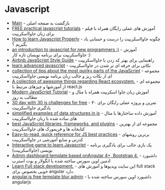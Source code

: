 # Javascript 

- [Main](./README.md) - بازگشت به صفحه اصلی 
- [FREE practical javascript tutorials](http://practicaljavascript.net) - آموزش های عملی رایگان همراه با فیلم برای زبان جاوااسکریپت
- [How to learn Javascript Properly](http://javascriptissexy.com/how-to-learn-javascript-properly) - چگونه جاوااسکریپت را درست و حسابی یاد بگیریم ؟
- [an introduction to javascript for new programmers :)](http://jsforcats.com) - آموزش جاوااسکریپت برای برنامه نویسان تازه کار :)
- [Airbnb JavaScript Style Guide](http://github.com/airbnb/javascript) - راهنمایی برای بهتر کد زدن با جاوااسکریپت
- [learn advanced javascript](http://ejohn.org/apps/learn) - نکاتی برای حرفه ای تر شدن در جاوااسکریپت
- [collection of tips about the most quirky parts of the JavaScript](http://javascriptgarden.info) - مجموعه ای از نکات ریز و جالب زبان برنامه نویسی جاوااسکریپت
- [A collection of awesome things regarding React ecosystem.](http://github.com/enaqx/awesome-react) - مجموعه ای از آموزشها و چیزهای مرتبط با react.js
- [Modern JavaScript Tutorial](http://javascript.info) - آموزش زبان جاوا اسکریپت همراه با مثال و مطالب به روز
- [30 day with 30 js challenges for free](http://javascript30.com) - ۳۰ تمرین و پروژه عملی رایگان برای یادگیری جاوااسکریپت 
- [simplified examples of data structures in js](http://github.com/thejameskyle/itsy-bitsy-data-structures) - آموزش داده ساختارها با مثال های ساده شده با زبان جاوااسکریپت
- [best JavaScript libraries, frameworks, and plugins](http://javascripting.com) - مجموعه ای از بهترین کتابخانه ها و فریمورک های جاوااسکریپت
- [Easy-to-read, quick reference for JS best practices](http://jstherightway.org) - برترین روشهای کدزنی و منابع آموزشی در جاوااسکریپت 
- [Interactive game to learn Javascript](http://alexnisnevich.github.io/untrusted) - یک بازی جالب برای یادگیری برنامه نویسی (جاوااسکریپت)
- [Admin dashboard template based onAngular 4+, Bootstrap 4.](http://akveo.com/ngx-admin) - داشبورد ادمین اوپن سورس ساخته شده با انگولار و بوت استرپ 
- [Learn Full stack development.](http://coursetro.com) - این سایت ویدیوها و آموزش های full stack خوبی بخصوص برای angular دارد.
- [angular.js free template blur admin](http://github.com/akveo/blur-admin) - داشبورد اوپن سورس ساخته شده با angularjs 
